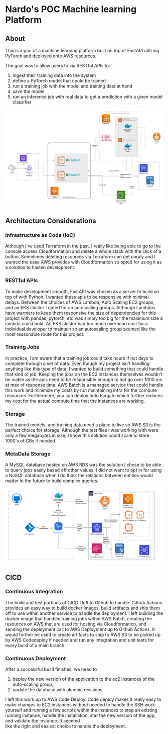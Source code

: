 # Nardo's POC Machine learning Platform

## About

This is a poc of a machine learning platform built on top of FastAPI utilzing PyTorch and deployed onto AWS resources.


The goal was to allow users to via RESTful APIs to:

1. ingest their training data into the system
2. define a PyTorch model that could be trained 
3. run a training job with the model and training data at hand
4. save the model
5. run an inference job with real data to get a prediction with a given model classifier

![Blank diagram - Page 1.png](Blank%20diagram%20-%20Page%201.png)

## Architecture Considerations

### Infrastructure as Code (IoC)

Although I've used Terraform in the past, I really like being able to go to the console access Cloudformation and delete a
whole stack with the click of a button. Sometimes deleting resources via Terraform can get unruly and I wanted the ease AWS
provides with Cloudformation so opted for using it as a solution to hasten development.

### RESTful APIs

To make development smooth, FastAPI was chosen as a server to build on top of with Python.
I wanted these apis to be responsive with minimal delays. Between the choices of AWS Lambda, Auto Scaling EC2 groups, and an EKS cluster I opted for 
an autoscaling groups. Although Lambdas have warmers to keep them responsive the size of dependencies for this project with pandas, pytorch, etc was simply too big for the maximum size a lambda could hold.
An EKS cluster had too much overhead cost for a individual developer to maintain so an autoscaling group seemed like the most reasonable route for this project.


### Training Jobs

In practice, I am aware that a training job could take hours if not days to complete through a set of data. Even though
my project isn't handling anything like this type of data, I wanted to build something that could handle that kind of job.
Keeping the jobs on the EC2 instances themselves wouldn't be viable as the apis need to be responsible enough to not go over
1000 ms at max of response time. AWS Batch is a managed service that could handle this work and minimize my costs by not
maintaining infra for the compute resources. Furthermore, you can deploy onto Fargate which further reduces my cost for the actual
compute time that the instances are working.

### Storage
The trained models, and training data need a place to live so AWS S3 is the perfect choice for storage. Although the test 
files I was working with were only a few megabytes in size, I know this solution could scale to store 1000's of GBs if needed.

### MetaData Storage
A MySQL database hosted on AWS RDS was the solution I chose to be able to query jobs easily based off other values. I did not
want to opt in for using a NoSQL database when I do think the relations between entities would matter in the future to build
complex queries.

![Blank diagram - Page 2.png](Blank%20diagram%20-%20Page%202.png)

## CICD

### Continuous Integration
The build and test portions of CICD I left to Github to handle. Github Actions provides an easy way to build docker images, 
build artifacts and ship them off to use within another service to handle the deployment. I left building the docker image
that handles training jobs within AWS Batch, creating the resources on AWS that are used for hosting via Cloudformation, and 
sending the deployment call to AWS Deployment up to Github Actions. It would further be used to create artifacts to ship to
AWS S3 to be picked up by AWS Codedeploy if needed and run any integration and unit tests for every build of a main branch. 

### Continuous Deployment
After a successful build finishes, we need to 
1. deploy the new version of the application to the ec2 instances of the auto-scaling group, 
2. update the database with alembic revisions. 

I left this work up to AWS Code Deploy. Code deploy makes it really easy
to make changes to EC2 instances without needed to handle the SSH work yourself and running a few scripts within the instances to
stop an existing running instance, handle the installation, star the new version of the app, and validate the instance. It seemed  
like the right and easiest choice to handle the deployment.


